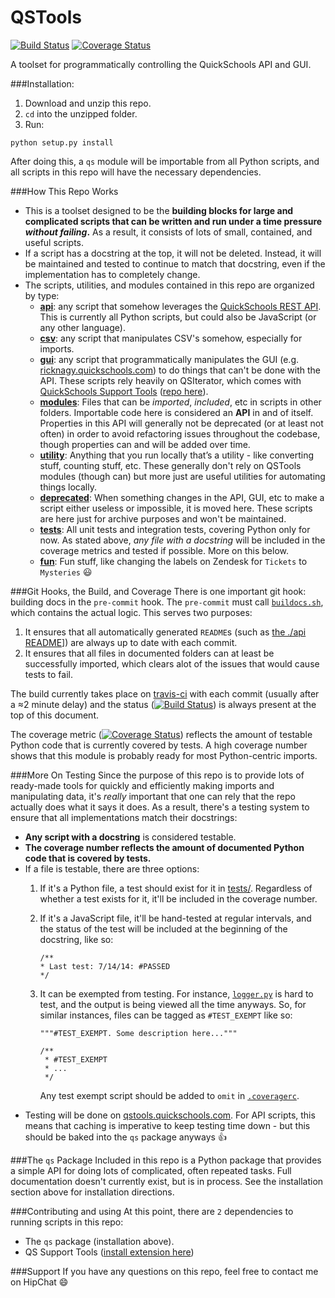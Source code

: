 QSTools
=======
[![Build Status](https://travis-ci.org/br1ckb0t/QSTools.svg?branch=master)](https://travis-ci.org/br1ckb0t/QSTools)
[![Coverage Status](https://img.shields.io/coveralls/br1ckb0t/QSTools.svg)](https://coveralls.io/r/br1ckb0t/QSTools?branch=master)

A toolset for programmatically controlling the QuickSchools API and GUI.

###Installation:

1. Download and unzip this repo.
2. `cd` into the unzipped folder.
3. Run:
```
python setup.py install
```
After doing this, a `qs` module will be importable from all Python scripts, and all scripts in this repo will have the necessary dependencies.

###How This Repo Works
* This is a toolset designed to be the **building blocks for large and complicated scripts that can be written and run under a time pressure *without failing*.** As a result, it consists of lots of small, contained, and useful scripts.
* If a script has a docstring at the top, it will not be deleted. Instead, it will be maintained and tested to continue to match that docstring, even if the implementation has to completely change.
* The scripts, utilities, and modules contained in this repo are organized by type:
    * [**api**](./api): any script that somehow leverages the [QuickSchools REST API](http://apidocs.quickschools.com/). This is currently all Python scripts, but could also be JavaScript (or any other language).
    * [**csv**](./csv): any script that manipulates CSV's somehow, especially for imports.
    * [**gui**](./gui): any script that programmatically manipulates the GUI (e.g. [ricknagy.quickschools.com](http://ricknagy.quickschools.com/)) to do things that can't be done with the API. These scripts rely heavily on QSIterator, which comes with [QuickSchools Support Tools](https://chrome.google.com/webstore/detail/quickschools-support-tool/hibklcekgpmoheniagkbaeebmelihonh) ([repo here](https://github.com/br1ckb0t/qs-supporttools)).
    * [**modules**](./modules): Files that can be *imported*, *included*, etc in scripts in other folders. Importable code here is considered an **API** in and of itself. Properties in this API will generally not be deprecated (or at least not often) in order to avoid refactoring issues throughout the codebase, though properties can and will be added over time.
    * [**utility**](./utility): Anything that you run locally that’s a utility - like converting stuff, counting stuff, etc. These generally don't rely on QSTools modules (though can) but more just are useful utilities for automating things locally.
    * [**deprecated**](./deprecated): When something changes in the API, GUI, etc to make a script either useless or impossible, it is moved here. These scripts are here just for archive purposes and won't be maintained.
    * [**tests**](./tests): All unit tests and integration tests, covering Python only for now. As stated above, *any file with a docstring* will be included in the coverage metrics and tested if possible. More on this below.
    * [**fun**](./fun): Fun stuff, like changing the labels on Zendesk for `Tickets` to `Mysteries` :smiley:

###Git Hooks, the Build, and Coverage
There is one important git hook: building docs in the `pre-commit` hook. The `pre-commit` must call [`buildocs.sh`](./pre-commit.sh), which contains the actual logic. This serves two purposes:

1. It ensures that all automatically generated `README`s (such as [the ./api README](./api/README.md)]) are always up to date with each commit.
2. It ensures that all files in documented folders can at least be successfully imported, which clears alot of the issues that would cause tests to fail.

The build currently takes place on [travis-ci](https://travis-ci.org/br1ckb0t/QSTools.svg?branch=master) with each commit (usually after a ≈2 minute delay) and the status ([![Build Status](https://travis-ci.org/br1ckb0t/QSTools.svg?branch=master)](https://travis-ci.org/br1ckb0t/QSTools)) is always present at the top of this document.

The coverage metric ([![Coverage Status](https://img.shields.io/coveralls/br1ckb0t/QSTools.svg)](https://coveralls.io/r/br1ckb0t/QSTools?branch=master)) reflects the amount of testable Python code that is currently covered by tests. A high coverage number shows that this module is probably ready for most Python-centric imports.

###More On Testing
Since the purpose of this repo is to provide lots of ready-made tools for quickly and efficiently making imports and manipulating data, it's *really* important that one can rely that the repo actually does what it says it does. As a result, there's a testing system to ensure that all implementations match their docstrings:
* **Any script with a docstring** is considered testable.
* **The coverage number reflects the amount of documented Python code that is covered by tests.**
* If a file is testable, there are three options:
    1. If it's a Python file, a test should exist for it in [tests/](../tests). Regardless of whether a test exists for it, it'll be included in the coverage number.
    2. If it's a JavaScript file, it'll be hand-tested at regular intervals, and the status of the test will be included at the beginning of the docstring, like so:

         ```
         /**
         * Last test: 7/14/14: #PASSED
         */
         ```
         
   3. It can be exempted from testing. For instance, [`logger.py`](./modules/qs/logger.py) is hard to test, and the output is being viewed all the time anyways. So, for similar instances, files can be tagged as `#TEST_EXEMPT` like so:
      
      ```
      """#TEST_EXEMPT. Some description here..."""
      
      /**
       * #TEST_EXEMPT
       * ...
       */
      ```
   
      Any test exempt script should be added to `omit` in [`.coveragerc`](./.coveragerc).
* Testing will be done on [qstools.quickschools.com](https://qstools.quickschools.com). For API scripts, this means that caching is imperative to keep testing time down - but this should be baked into the `qs` package anyways :+1:

###The `qs` Package
Included in this repo is a Python package that provides a simple API for doing lots of complicated, often repeated tasks. Full documentation doesn't currently exist, but is in process. See the installation section above for installation directions.

###Contributing and using
At this point, there are `2` dependencies to running scripts in this repo:
* The `qs` package (installation above).
* QS Support Tools ([install extension here](https://chrome.google.com/webstore/detail/quickschools-support-tool/hibklcekgpmoheniagkbaeebmelihonh))

###Support
If you have any questions on this repo, feel free to contact me on HipChat :smile:
